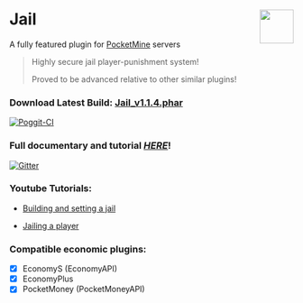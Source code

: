 # Jail <img src="https://github.com/hoyinm14mc/Jail/tree/master/resources/1651.png" width="60" height="60" align="right">

A fully featured plugin for [PocketMine](https://github.com/pmmp/PocketMine-MP) servers

> Highly secure jail player-punishment system!
>
> Proved to be advanced relative to other similar plugins!

### Download Latest Build: [Jail_v1.1.4.phar](https://github.com/hoyinm14mc/Jail/releases/download/1.1.4/Jail_v1.1.4.phar)

[![Poggit-CI](https://poggit.pmmp.io/ci.shield/hoyinm14mc/Jail/Jail)](https://poggit.pmmp.io/ci.shield/hoyinm14mc/Jail/Jail)

### Full documentary and tutorial *[HERE](https://github.com/hoyinm14mc/Jail/wiki)*!

[![Gitter](https://badges.gitter.im/hoyinm14mc/Jail.svg)](https://gitter.im/hoyinm14mc/Jail?utm_source=badge&utm_medium=badge&utm_campaign=pr-badge)

### Youtube Tutorials:
- [Building and setting a jail](https://youtu.be/HR8XhOizd-c)

- [Jailing a player](https://youtu.be/EtmXwf4Oivs)

### Compatible economic plugins:
- [x] EconomyS (EconomyAPI)
- [x] EconomyPlus
- [x] PocketMoney (PocketMoneyAPI)
